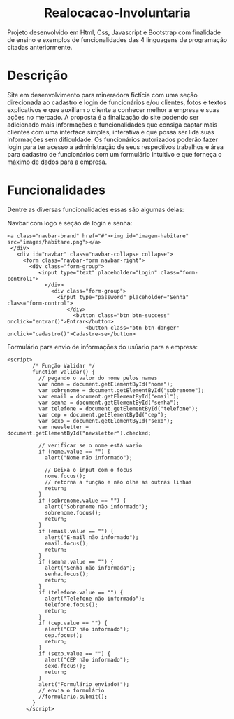 <h1 align="center">Realocacao-Involuntaria</h1>
Projeto desenvolvido em Html, Css, Javascript e Bootstrap com finalidade de ensino e exemplos de funcionalidades das 4 linguagens de programação citadas anteriormente.

<h1>Descrição</h1>

 Site em desenvolvimento para mineradora fictícia com uma seção direcionada ao cadastro e login de funcionários e/ou clientes, fotos e textos explicativos e que auxiliam o cliente a conhecer melhor a empresa e suas ações no mercado.
 A proposta é a finalização do site podendo ser adicionado mais informações e funcionalidades que consiga captar mais clientes com uma interface simples, interativa e que possa ser lida suas informações sem dificuldade. Os funcionários autorizados poderão fazer login para ter acesso a administração de seus respectivos trabalhos e área para cadastro de funcionários com um formulário intuitivo e que forneça o máximo de dados para a empresa.
# Funcionalidades

Dentre as diversas funcionalidades essas são algumas delas:

Navbar com logo e seção de login e senha:

 
```
<a class="navbar-brand" href="#"><img id="imagem-habitare" src="images/habitare.png"></a>
 </div>
   <div id="navbar" class="navbar-collapse collapse">
     <form class="navbar-form navbar-right">
       <div class="form-group">
          <input type="text" placeholder="Login" class="form-control1">
            </div>
              <div class="form-group">
                <input type="password" placeholder="Senha" class="form-control">
                   </div>
                     <button class="btn btn-success" onclick="entrar()">Entrar</button>
                         <button class="btn btn-danger" onclick="cadastro()">Cadastre-se</button>                   
```   

Formulário para envio de informações do usúario para a empresa:


```
<script>
        /* Função Validar */
        function validar() {
          // pegando o valor do nome pelos names
          var nome = document.getElementById("nome");
          var sobrenome = document.getElementById("sobrenome");
          var email = document.getElementById("email");
          var senha = document.getElementById("senha");
          var telefone = document.getElementById("telefone");
          var cep = document.getElementById("cep");
          var sexo = document.getElementById("sexo");
          var newsletter = document.getElementById("newsletter").checked;

          // verificar se o nome está vazio
          if (nome.value == "") {
            alert("Nome não informado");

            // Deixa o input com o focus
            nome.focus();
            // retorna a função e não olha as outras linhas
            return;
          }
          if (sobrenome.value == "") {
            alert("Sobrenome não informado");
            sobrenome.focus();
            return;
          }
          if (email.value == "") {
            alert("E-mail não informado");
            email.focus();
            return;
          }
          if (senha.value == "") {
            alert("Senha não informada");
            senha.focus();
            return;
          }
          if (telefone.value == "") {
            alert("Telefone não informado");
            telefone.focus();
            return;
          }
          if (cep.value == "") {
            alert("CEP não informado");
            cep.focus();
            return;
          }
          if (sexo.value == "") {
            alert("CEP não informado");
            sexo.focus();
            return;
          }
          alert("Formulário enviado!");
          // envia o formulário
          //formulario.submit();
        }
      </script>
```
